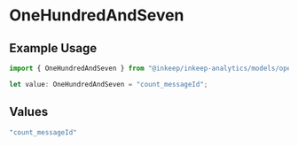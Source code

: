 # OneHundredAndSeven

## Example Usage

```typescript
import { OneHundredAndSeven } from "@inkeep/inkeep-analytics/models/operations";

let value: OneHundredAndSeven = "count_messageId";
```

## Values

```typescript
"count_messageId"
```